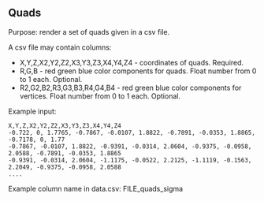 ## Quads

Purpose: render a set of quads given in a csv file.

A csv file may contain columns:
* X,Y,Z,X2,Y2,Z2,X3,Y3,Z3,X4,Y4,Z4 - coordinates of quads. Required.
* R,G,B - red green blue color components for quads. Float number from 0 to 1 each. Optional.
* R2,G2,B2,R3,G3,B3,R4,G4,B4 - red green blue color components for vertices. Float number from 0 to 1 each. Optional.

Example input:
```
X,Y,Z,X2,Y2,Z2,X3,Y3,Z3,X4,Y4,Z4
-0.722, 0, 1.7765, -0.7867, -0.0107, 1.8822, -0.7891, -0.0353, 1.8865, -0.7178, 0, 1.77
-0.7867, -0.0107, 1.8822, -0.9391, -0.0314, 2.0604, -0.9375, -0.0958, 2.0588, -0.7891, -0.0353, 1.8865
-0.9391, -0.0314, 2.0604, -1.1175, -0.0522, 2.2125, -1.1119, -0.1563, 2.2049, -0.9375, -0.0958, 2.0588
....
```

Example column name in data.csv: FILE_quads_sigma

<!--
Example scene: [0-points-fly.cdb](../../examples/tutorial/0-points-fly.cdb/)
-->
